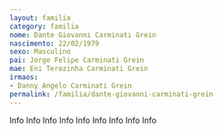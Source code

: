 ```yaml
---
layout: familia
category: familia
nome: Dante Giovanni Carminati Grein
nascimento: 22/02/1979
sexo: Masculino
pai: Jorge Felipe Carminati Grein
mae: Eni Terezinha Carminati Grein
irmaos:
- Danny Angelo Carminati Grein
permalink: /familia/dante-giovanni-carminati-grein
---
```


Info
Info
Info
Info
Info
Info
Info
Info
Info

